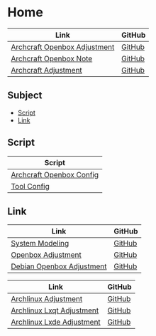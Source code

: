 

# Home

| Link | GitHub |
| ---- | ------ |
| [Archcraft Openbox Adjustment](https://samwhelp.github.io/archcraft-openbox-adjustment/) | [GitHub](https://github.com/samwhelp/archcraft-openbox-adjustment) |
| [Archcraft Openbox Note](https://samwhelp.github.io/note-about-archcraft-openbox/) | [GitHub](https://github.com/samwhelp/note-about-archcraft-openbox) |
| [Archcraft Adjustment](https://samwhelp.github.io/archcraft-adjustment/) | [GitHub](https://github.com/samwhelp/archcraft-adjustment) |




## Subject

* [Script](#script)
* [Link](#link)




## Script

| Script |
| ------ |
| [Archcraft Openbox Config](https://github.com/samwhelp/archcraft-openbox-adjustment/tree/main/prototype/main/openbox-config/full/Main) |
| [Tool Config](https://github.com/samwhelp/archcraft-adjustment/tree/main/prototype/main/tool-config/part) |




## Link

| Link | GitHub |
| ---- | ------ |
| [System Modeling](https://samwhelp.github.io/system-modeling/) | [GitHub](https://github.com/samwhelp/system-modeling) |
| [Openbox Adjustment](https://samwhelp.github.io/openbox-adjustment/) | [GitHub](https://github.com/samwhelp/openbox-adjustment) |
| [Debian Openbox Adjustment](https://samwhelp.github.io/debian-openbox-adjustment/) | [GitHub](https://github.com/samwhelp/debian-openbox-adjustment) |


| Link | GitHub |
| ---- | ------ |
| [Archlinux Adjustment](https://samwhelp.github.io/archlinux-adjustment/) | [GitHub](https://github.com/samwhelp/archlinux-adjustment) |
| [Archlinux Lxqt Adjustment](https://samwhelp.github.io/archlinux-lxqt-adjustment/) | [GitHub](https://github.com/samwhelp/archlinux-lxqt-adjustment) |
| [Archlinux Lxde Adjustment](https://samwhelp.github.io/archlinux-lxde-adjustment/) | [GitHub](https://github.com/samwhelp/archlinux-lxde-adjustment) |
